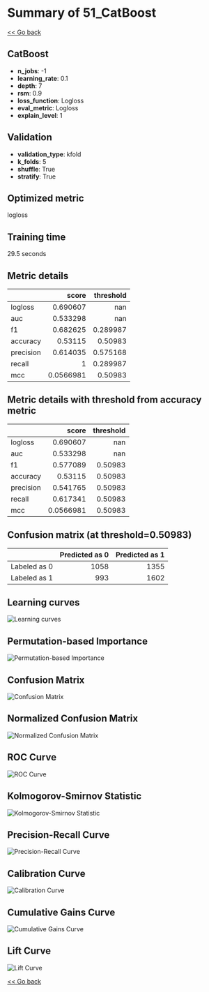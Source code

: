 # Summary of 51_CatBoost

[<< Go back](../README.md)


## CatBoost
- **n_jobs**: -1
- **learning_rate**: 0.1
- **depth**: 7
- **rsm**: 0.9
- **loss_function**: Logloss
- **eval_metric**: Logloss
- **explain_level**: 1

## Validation
 - **validation_type**: kfold
 - **k_folds**: 5
 - **shuffle**: True
 - **stratify**: True

## Optimized metric
logloss

## Training time

29.5 seconds

## Metric details
|           |     score |   threshold |
|:----------|----------:|------------:|
| logloss   | 0.690607  |  nan        |
| auc       | 0.533298  |  nan        |
| f1        | 0.682625  |    0.289987 |
| accuracy  | 0.53115   |    0.50983  |
| precision | 0.614035  |    0.575168 |
| recall    | 1         |    0.289987 |
| mcc       | 0.0566981 |    0.50983  |


## Metric details with threshold from accuracy metric
|           |     score |   threshold |
|:----------|----------:|------------:|
| logloss   | 0.690607  |   nan       |
| auc       | 0.533298  |   nan       |
| f1        | 0.577089  |     0.50983 |
| accuracy  | 0.53115   |     0.50983 |
| precision | 0.541765  |     0.50983 |
| recall    | 0.617341  |     0.50983 |
| mcc       | 0.0566981 |     0.50983 |


## Confusion matrix (at threshold=0.50983)
|              |   Predicted as 0 |   Predicted as 1 |
|:-------------|-----------------:|-----------------:|
| Labeled as 0 |             1058 |             1355 |
| Labeled as 1 |              993 |             1602 |

## Learning curves
![Learning curves](learning_curves.png)

## Permutation-based Importance
![Permutation-based Importance](permutation_importance.png)
## Confusion Matrix

![Confusion Matrix](confusion_matrix.png)


## Normalized Confusion Matrix

![Normalized Confusion Matrix](confusion_matrix_normalized.png)


## ROC Curve

![ROC Curve](roc_curve.png)


## Kolmogorov-Smirnov Statistic

![Kolmogorov-Smirnov Statistic](ks_statistic.png)


## Precision-Recall Curve

![Precision-Recall Curve](precision_recall_curve.png)


## Calibration Curve

![Calibration Curve](calibration_curve_curve.png)


## Cumulative Gains Curve

![Cumulative Gains Curve](cumulative_gains_curve.png)


## Lift Curve

![Lift Curve](lift_curve.png)



[<< Go back](../README.md)
